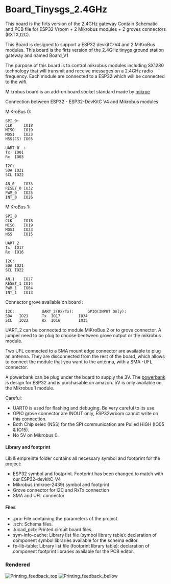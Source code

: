 # Board_Tinysgs_2.4GHz

This board is the firts version of the 2.4GHz gateway
Contain Schematic and PCB file for ESP32 Vroom + 2 Mikrobus modules + 2 groves connectors (RXTX,I2C).

This Board is designed to support a ESP32 devkitC-V4 and 2 MiKroBus modules. This board is the firts version of the 2.4GHz tinygs ground station gateway and named Board_V1

The purpose of this board is to control mikrobus modules including SX1280 technology that will transmit and receive messages on a 2.4GHz radio frequency. Each module are connected to a ESP32 which will be connected to the wifi.

Mikrobus board is an add-on board socket standard made by [mikroe](https://www.mikroe.com/mikrobus)

Connection between ESP32 - ESP32-DevKitC V4 and Mikrobus modules

MiKroBus 0:
	 				 
	SPI_0:
	CLK 	IO18
	MISO	IO19
	MOSI	IO23
	NSS(CS)	IO05
	
	UART_0	:
	Tx	IO01
	Rx	IO03
	
	I2C:
	SDA	IO21
	SCL	IO22
	
	AN_0	IO33
	RESET_0 IO32
	PWM_0	IO25
	INT_0	IO26



MiKroBus 1: 				 
	
	SPI_0
	CLK 	IO18
	MISO	IO19
	MOSI	IO23
	NSS 	IO15
	
	UART_2
	Tx	IO17
	Rx	IO16
	
	I2C:
	SDA	IO21
	SCL	IO22
	
	AN_1	IO27
	RESET_1 IO14
	PWM_1	IO04
	INT_1	IO13



Connector grove available on board :


	I2C:			UART_2(Rx/Tx):		GPIO(INPUT Only):
	SDA   IO21		Tx	IO17		IO34
	SCL   IO22		Rx	IO16		IO35


UART_2 can be connected to module MiKroBus 2 or to grove connector. A jumper need to be plug to choose beetween grove output or the mikrobus module.



Two UFL connected to a SMA mount edge connector are available to plug an antenna. They are disconnected from the rest of the board, which allows to connect the module that you want to the antenna, with a SMA -UFL connector.

A powerbank can be plug under the board to supply the 3V. The [powerbank](https://www.amazon.com/Diymore-Lithium-Battery-Charging-Arduino/dp/B07SZKNST4) is design for ESP32 and is purchasable on amazon. 
5V is only available on the Mikrobus 1 module. 


Careful:
* UART0 is used for flashing and debuging. Be very careful to its use.
* GPIO grove connector are INOUT only, ESP32wroom cannot write on this connection.
* Both Chip selec (NSS) for the SPI communication are Pulled HIGH (IO05 & IO15).
* No 5V on Mikrobus 0. 

#### Library and footprint

Lib & empreinte folder contains all necessary symbol and footprint for the project:
* ESP32 symbol and footprint. Footprint has been changed to match with our ESP32-devkitC-V4
* Mikrobus (mikroe-2439) symbol and footprint
* Grove connector for I2C and RxTx connection
* SMA and UFL connector



#### Files
* .pro: File containing the parameters of the project.
* .sch: Schema files.
* .kicad_pcb: Printed circuit board files.
* sym-info-cache: Library list file (symbol library table): declaration of component symbol libraries available for the schema editor.
* fp-lib-table: Library list file (footprint library table): declaration of component footprint libraries available for the PCB editor.


### Rendered

![Printing_feedback_top](https://github.com/thingsat/tinygs_2g4station/blob/main/Board_Tinysgs_2.4GHz_V1/Picture/Printing_feedback_top.PNG) 
![Printing_feedback_bellow](https://github.com/thingsat/tinygs_2g4station/blob/main/Board_Tinysgs_2.4GHz_V1/Picture/Printing_feedback_bellow.PNG) 
